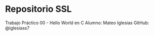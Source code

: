 # Repositorio SSL
Trabajo Práctico 00 - Hello World en C
Alumno: Mateo Iglesias
GitHub: @iglesiass7
